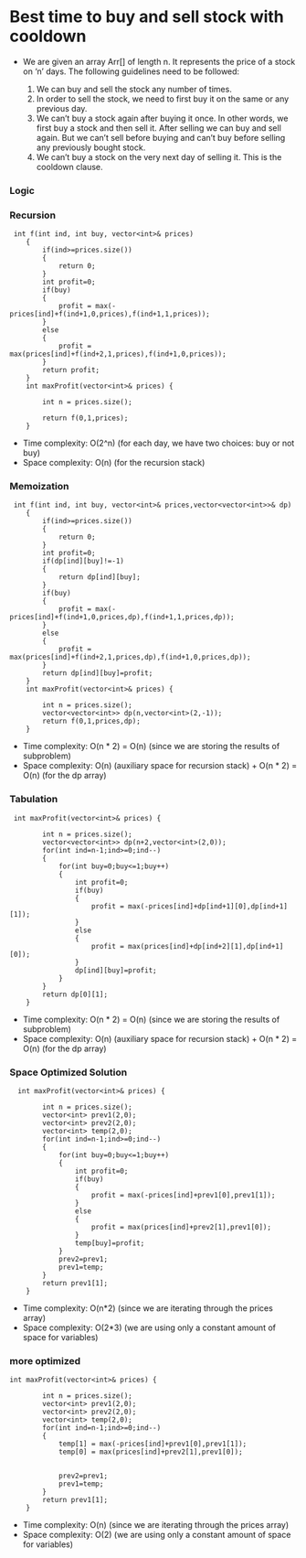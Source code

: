 # Best time to buy and sell stock with cooldown
- We are given an array Arr[] of length n. It represents the price of a stock on ‘n’ days. The following guidelines need to be followed:

   1. We can buy and sell the stock any number of times.
   2. In order to sell the stock, we need to first buy it on the same or any previous day.
   3. We can’t buy a stock again after buying it once. In other words, we first buy a stock and then sell it. After selling we can buy and sell again. But we can’t sell before buying and can’t buy before selling any previously bought stock.
   4. We can’t buy a stock on the very next day of selling it. This is the cooldown clause.


### Logic


### Recursion
```
 int f(int ind, int buy, vector<int>& prices)
    {
        if(ind>=prices.size())
        {
            return 0;
        }
        int profit=0;
        if(buy)
        {
            profit = max(-prices[ind]+f(ind+1,0,prices),f(ind+1,1,prices));
        }
        else
        {
            profit = max(prices[ind]+f(ind+2,1,prices),f(ind+1,0,prices));
        }
        return profit;
    }
    int maxProfit(vector<int>& prices) {
        
        int n = prices.size();
    
        return f(0,1,prices);
    }
```
- Time complexity: O(2^n) (for each day, we have two choices: buy or not buy)
- Space complexity: O(n) (for the recursion stack)

### Memoization
``` 
 int f(int ind, int buy, vector<int>& prices,vector<vector<int>>& dp)
    {
        if(ind>=prices.size())
        {
            return 0;
        }
        int profit=0;
        if(dp[ind][buy]!=-1)
        {
            return dp[ind][buy];
        }
        if(buy)
        {
            profit = max(-prices[ind]+f(ind+1,0,prices,dp),f(ind+1,1,prices,dp));
        }
        else
        {
            profit = max(prices[ind]+f(ind+2,1,prices,dp),f(ind+1,0,prices,dp));
        }
        return dp[ind][buy]=profit;
    }
    int maxProfit(vector<int>& prices) {
        
        int n = prices.size();
        vector<vector<int>> dp(n,vector<int>(2,-1));
        return f(0,1,prices,dp);
    }
```
- Time complexity: O(n * 2) = O(n) (since we are storing the results of subproblem)
- Space complexity: O(n) (auxiliary space for recursion stack) + O(n * 2) = O(n) (for the dp array)

### Tabulation
```
 int maxProfit(vector<int>& prices) {
        
        int n = prices.size();
        vector<vector<int>> dp(n+2,vector<int>(2,0));
        for(int ind=n-1;ind>=0;ind--)
        {
            for(int buy=0;buy<=1;buy++)
            {
                int profit=0;
                if(buy)
                {
                    profit = max(-prices[ind]+dp[ind+1][0],dp[ind+1][1]);
                }
                else
                {
                    profit = max(prices[ind]+dp[ind+2][1],dp[ind+1][0]);
                }
                dp[ind][buy]=profit;
            }
        }
        return dp[0][1];
    }
```
- Time complexity: O(n * 2) = O(n) (since we are storing the results of subproblem)
- Space complexity: O(n) (auxiliary space for recursion stack) + O(n * 2) = O(n) (for the dp array) 

### Space Optimized Solution
```
  int maxProfit(vector<int>& prices) {
        
        int n = prices.size();
        vector<int> prev1(2,0);
        vector<int> prev2(2,0);
        vector<int> temp(2,0);
        for(int ind=n-1;ind>=0;ind--)
        {
            for(int buy=0;buy<=1;buy++)
            {
                int profit=0;
                if(buy)
                {
                    profit = max(-prices[ind]+prev1[0],prev1[1]);
                }
                else
                {
                    profit = max(prices[ind]+prev2[1],prev1[0]);
                }
                temp[buy]=profit;
            }
            prev2=prev1;
            prev1=temp;
        }
        return prev1[1];
    }
```
- Time complexity: O(n*2) (since we are iterating through the prices array)
- Space complexity: O(2*3) (we are using only a constant amount of space for variables)


### more optimized
```
int maxProfit(vector<int>& prices) {
        
        int n = prices.size();
        vector<int> prev1(2,0);
        vector<int> prev2(2,0);
        vector<int> temp(2,0);
        for(int ind=n-1;ind>=0;ind--)
        {
            temp[1] = max(-prices[ind]+prev1[0],prev1[1]);
            temp[0] = max(prices[ind]+prev2[1],prev1[0]);
                
            
            prev2=prev1;
            prev1=temp;
        }
        return prev1[1];
    }
```
- Time complexity: O(n) (since we are iterating through the prices array)
- Space complexity: O(2) (we are using only a constant amount of space for variables)   

